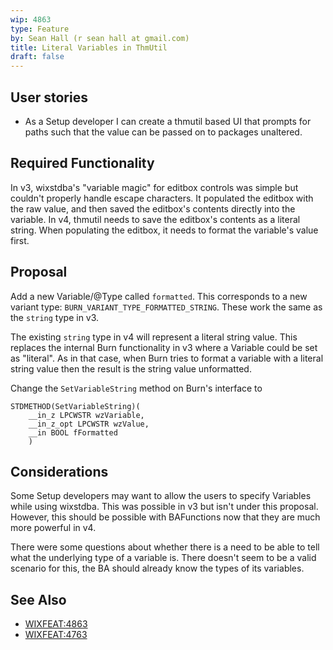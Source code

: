 ```yaml
---
wip: 4863
type: Feature
by: Sean Hall (r sean hall at gmail.com)
title: Literal Variables in ThmUtil
draft: false
---
```


## User stories

* As a Setup developer I can create a thmutil based UI that prompts for paths such that the value can be passed on to packages unaltered.


## Required Functionality

In v3, wixstdba's "variable magic" for editbox controls was simple but couldn't properly handle escape characters. It populated the editbox with the raw value, and then saved the editbox's contents directly into the variable. In v4, thmutil needs to save the editbox's contents as a literal string. When populating the editbox, it needs to format the variable's value first.


## Proposal

Add a new Variable/@Type called `formatted`.
This corresponds to a new variant type: `BURN_VARIANT_TYPE_FORMATTED_STRING`.
These work the same as the `string` type in v3.

The existing `string` type in v4 will represent a literal string value.
This replaces the internal Burn functionality in v3 where a Variable could be set as "literal".
As in that case, when Burn tries to format a variable with a literal string value then the result is the string value unformatted.

Change the `SetVariableString` method on Burn's interface to

    STDMETHOD(SetVariableString)(
        __in_z LPCWSTR wzVariable,
        __in_z_opt LPCWSTR wzValue,
        __in BOOL fFormatted
        )


## Considerations

Some Setup developers may want to allow the users to specify Variables while using wixstdba.
This was possible in v3 but isn't under this proposal.
However, this should be possible with BAFunctions now that they are much more powerful in v4.

There were some questions about whether there is a need to be able to tell what the underlying type of a variable is.
There doesn't seem to be a valid scenario for this, the BA should already know the types of its variables.


## See Also

* [WIXFEAT:4863](https://github.com/wixtoolset/issues/issues/4863)
* [WIXFEAT:4763](https://github.com/wixtoolset/issues/issues/4763)
